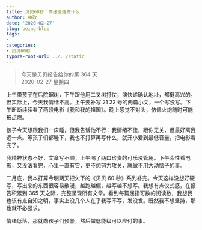 ```yaml
---
title: 贝贝60秒：情绪低落做什么
author: 曲政
date: '2020-02-27'
slug: being-blue
tags:
- 
categories:
- 贝贝60秒
typora-root-url: ../../static
---
```

> 今天是贝贝报告给你的第 364 天   
> 2020-02-27 星期四 

上午带孩子在后院锯树，下午跟他用二叉树打仗，演快递确认地址，都挺高兴的。但实际上，今天我情绪不高。上午要补写 21 22 号的两篇小文，一个写没写。下午断断续续看了两段电影《我和我的祖国》。晚上感觉不对头，仿佛火炮随时可能被点燃。

孩子今天想跟我们一床睡，但我告诉他不行：我情绪不佳，跟你无关，但最好离我远一点。等孩子们都睡下，我也不打算再写什么，就开小爱到最低音量，把电影看完了。

我精神状态不好，文章写不顺，上午喝了两口珍贵的可乐没管用。下午索性看电影，又没法看完，心里一直有它，更不想努力攻关，就做不用大动脑子的事。

二月底，我本打算今明两天把欠下的《贝贝 60 秒》系列补完。今天这样没想好硬写，写出来的东西很容易散漫，越跑越偏，越写越不想写。我想有点仪式感，在报告积累到 365 天之际，完整呈现所有文章。看到每篇屈指可数的阅读数，我想我也该有点自知之明，事实上没几个人在乎我写不写，发没发。既然我不想坚持，那也就不必强求。

情绪低落，那就向孩子们预警，然后做低能级可以应付的事。